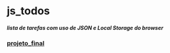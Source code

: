 # js_todos
##### lista de tarefas com uso de JSON e Local Storage do browser
### [projeto_final](https://hugoresende27.github.io/js_todos/)
 
